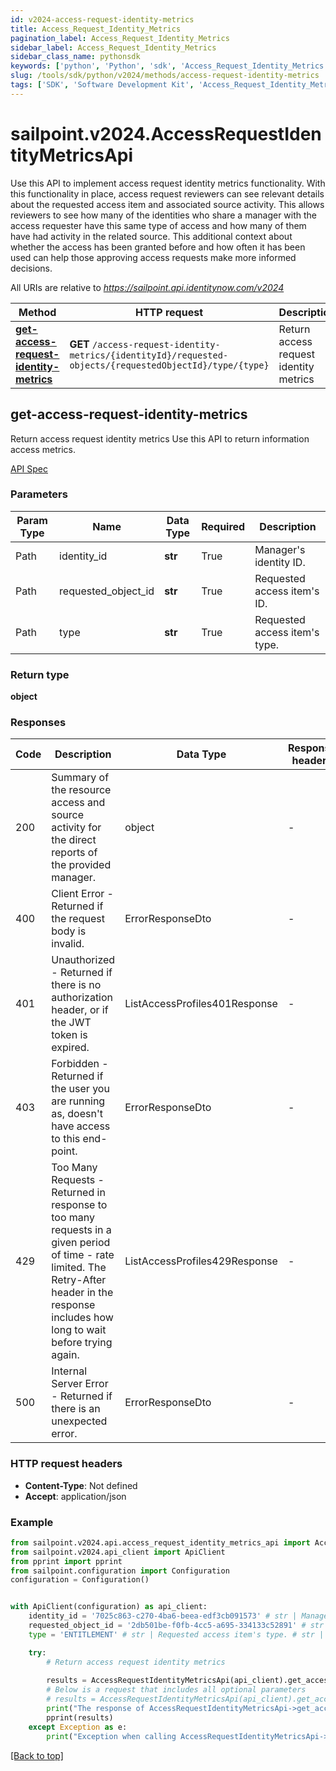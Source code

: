 ```yaml
---
id: v2024-access-request-identity-metrics
title: Access_Request_Identity_Metrics
pagination_label: Access_Request_Identity_Metrics
sidebar_label: Access_Request_Identity_Metrics
sidebar_class_name: pythonsdk
keywords: ['python', 'Python', 'sdk', 'Access_Request_Identity_Metrics', 'V2024Access_Request_Identity_Metrics'] 
slug: /tools/sdk/python/v2024/methods/access-request-identity-metrics
tags: ['SDK', 'Software Development Kit', 'Access_Request_Identity_Metrics', 'V2024Access_Request_Identity_Metrics']
---
```


# sailpoint.v2024.AccessRequestIdentityMetricsApi
  Use this API to implement access request identity metrics functionality.
With this functionality in place, access request reviewers can see relevant details about the requested access item and associated source activity. 
This allows reviewers to see how many of the identities who share a manager with the access requester have this same type of access and how many of them have had activity in the related source. 
This additional context about whether the access has been granted before and how often it has been used can help those approving access requests make more informed decisions.
 
All URIs are relative to *https://sailpoint.api.identitynow.com/v2024*

Method | HTTP request | Description
------------- | ------------- | -------------
[**get-access-request-identity-metrics**](#get-access-request-identity-metrics) | **GET** `/access-request-identity-metrics/{identityId}/requested-objects/{requestedObjectId}/type/{type}` | Return access request identity metrics


## get-access-request-identity-metrics
Return access request identity metrics
Use this API to return information access metrics.

[API Spec](https://developer.sailpoint.com/docs/api/v2024/get-access-request-identity-metrics)

### Parameters 

Param Type | Name | Data Type | Required  | Description
------------- | ------------- | ------------- | ------------- | ------------- 
Path   | identity_id | **str** | True  | Manager's identity ID.
Path   | requested_object_id | **str** | True  | Requested access item's ID.
Path   | type | **str** | True  | Requested access item's type.

### Return type
**object**

### Responses
Code | Description  | Data Type | Response headers |
------------- | ------------- | ------------- |------------------|
200 | Summary of the resource access and source activity for the direct reports of the provided manager. | object |  -  |
400 | Client Error - Returned if the request body is invalid. | ErrorResponseDto |  -  |
401 | Unauthorized - Returned if there is no authorization header, or if the JWT token is expired. | ListAccessProfiles401Response |  -  |
403 | Forbidden - Returned if the user you are running as, doesn&#39;t have access to this end-point. | ErrorResponseDto |  -  |
429 | Too Many Requests - Returned in response to too many requests in a given period of time - rate limited. The Retry-After header in the response includes how long to wait before trying again. | ListAccessProfiles429Response |  -  |
500 | Internal Server Error - Returned if there is an unexpected error. | ErrorResponseDto |  -  |

### HTTP request headers
 - **Content-Type**: Not defined
 - **Accept**: application/json

### Example

```python
from sailpoint.v2024.api.access_request_identity_metrics_api import AccessRequestIdentityMetricsApi
from sailpoint.v2024.api_client import ApiClient
from pprint import pprint
from sailpoint.configuration import Configuration
configuration = Configuration()


with ApiClient(configuration) as api_client:
    identity_id = '7025c863-c270-4ba6-beea-edf3cb091573' # str | Manager's identity ID. # str | Manager's identity ID.
    requested_object_id = '2db501be-f0fb-4cc5-a695-334133c52891' # str | Requested access item's ID. # str | Requested access item's ID.
    type = 'ENTITLEMENT' # str | Requested access item's type. # str | Requested access item's type.

    try:
        # Return access request identity metrics
        
        results = AccessRequestIdentityMetricsApi(api_client).get_access_request_identity_metrics(identity_id=identity_id, requested_object_id=requested_object_id, type=type)
        # Below is a request that includes all optional parameters
        # results = AccessRequestIdentityMetricsApi(api_client).get_access_request_identity_metrics(identity_id, requested_object_id, type)
        print("The response of AccessRequestIdentityMetricsApi->get_access_request_identity_metrics:\n")
        pprint(results)
    except Exception as e:
        print("Exception when calling AccessRequestIdentityMetricsApi->get_access_request_identity_metrics: %s\n" % e)
```



[[Back to top]](#) 



